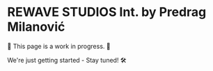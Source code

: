 # REWAVE STUDIOS Int. by Predrag Milanović

🚧 This page is a work in progress. 🚧



We're just getting started - Stay tuned!  🛠️
